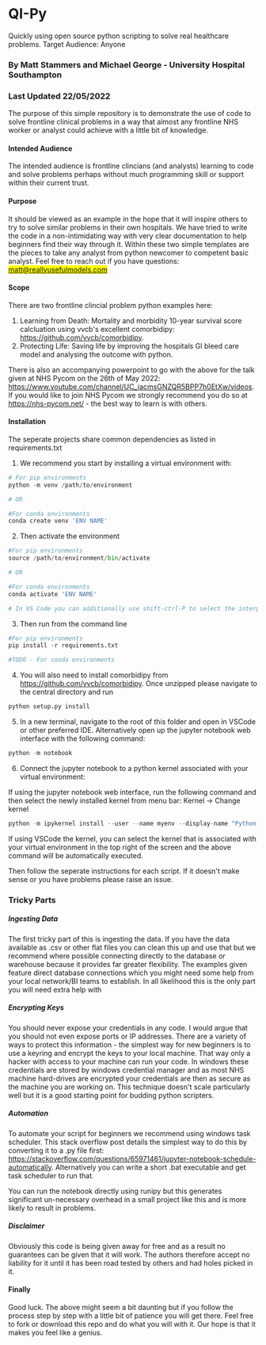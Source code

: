 # QI-Py

Quickly using open source python scripting to solve real healthcare problems. Target Audience: Anyone

### By Matt Stammers and Michael George - University Hospital Southampton
### Last Updated 22/05/2022

The purpose of this simple repository is to demonstrate the use of code to solve frontline clinical problems in a way that almost any frontline NHS worker or analyst could achieve with a little bit of knowledge. 

#### Intended Audience

The intended audience is frontline clincians (and analysts) learning to code and solve problems perhaps without much programming skill or support within their current trust.

#### Purpose

It should be viewed as an example in the hope that it will inspire others to try to solve similar problems in their own hospitals. We have tried to write the code in a non-intimidating way with very clear documentation to help beginners find their way through it. Within these two simple templates are the pieces to take any analyst from python newcomer to competent basic analyst. Feel free to reach out if you have questions: <mark>matt@reallyusefulmodels.com</mark>

#### Scope

There are two frontline clincial problem python examples here:

1) Learning from Death: Mortality and morbidity 10-year survival score calcluation using vvcb's excellent comorbidipy: https://github.com/vvcb/comorbidipy.
2) Protecting Life: Saving life by improving the hospitals GI bleed care model and analysing the outcome with python.

There is also an accompanying powerpoint to go with the above for the talk given at NHS Pycom on the 26th of May 2022: https://www.youtube.com/channel/UC_jacmsGNZQR5BPP7h0EtXw/videos. If you would like to join NHS Pycom we strongly recommend you do so at https://nhs-pycom.net/ - the best way to learn is with others. 

#### Installation

The seperate projects share common dependencies as listed in requirements.txt

1. We recommend you start by installing a virtual environment with: 

```python
# For pip environments
python -m venv /path/to/environment

# OR

#For conda environments
conda create venv 'ENV NAME'
```

2. Then activate the environment
```python
#For pip environments
source /path/to/environment/bin/activate

# OR

#For conda environments
conda activate 'ENV NAME'

# In VS Code you can additionally use shift-ctrl-P to select the interpreter
```

3. Then run from the command line
```python
#For pip environments
pip install -r requirements.txt

#TODO - For conda environments
```

4. You will also need to install comorbidipy from https://github.com/vvcb/comorbidipy. Once unzipped please navigate to the central directory and run
```python
python setup.py install
```

5. In a new terminal, navigate to the root of this folder and open in VSCode or other preferred IDE. Alternatively open up the jupyter notebook web interface with the following command:
```python
python -m notebook
```

6. Connect the jupyter notebook to a python kernel associated with your virtual environment:

If using the jupyter notebook web interface, run the following command and then select the newly installed kernel from menu bar: Kernel -> Change kernel
```python
python -m ipykernel install --user --name myenv --display-name "Python (myenv)"
```

If using VSCode the kernel, you can select the kernel that is associated with your virtual environment in the top right of the screen and the above command will be automatically executed.


Then follow the seperate instructions for each script. If it doesn't make sense or you have problems please raise an issue.

### Tricky Parts

##### Ingesting Data

The first tricky part of this is ingesting the data. If you have the data available as .csv or other flat files you can clean this up and use that but we recommend where possible connecting directly to the database or warehouse because it provides far greater flexibility. The examples given feature direct database connections which you might need some help from your local network/BI teams to establish. In all likelihood this is the only part you will need extra help with

##### Encrypting Keys

You should never expose your credentials in any code. I would argue that you should not even expose ports or IP addresses. There are a variety of ways to protect this information - the simplest way for new beginners is to use a keyring and encrypt the keys to your local machine. That way only a hacker with access to your machine can run your code. In windows these credentials are stored by windows credential manager and as most NHS machine hard-drives are encrypted your credentials are then as secure as the machine you are working on. This technique doesn't scale particularly well but it is a good starting point for budding python scripters.

##### Automation

To automate your script for beginners we recommend using windows task scheduler. This stack overflow post details the simplest way to do this by converting it to a .py file first: https://stackoverflow.com/questions/65971461/jupyter-notebook-schedule-automatically. Alternatively you can write a short .bat executable and get task scheduler to run that. 

You can run the notebook directly using runipy but this generates significant un-necessary overhead in a small project like this and is more likely to result in problems.

##### Disclaimer

Obviously this code is being given away for free and as a result no guarantees can be given that it will work. The authors therefore accept no liability for it until it has been road tested by others and had holes picked in it.

#### Finally

Good luck. The above might seem a bit daunting but if you follow the process step by step with a little bit of patience you will get there. Feel free to fork or download this repo and do what you will with it. Our hope is that it makes you feel like a genius.